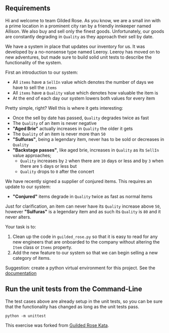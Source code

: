 ## Requirements 

Hi and welcome to team Gilded Rose. As you know, we are a small inn with a prime location in a
prominent city ran by a friendly innkeeper named Allison. We also buy and sell only the finest goods.
Unfortunately, our goods are constantly degrading in `Quality` as they approach their sell by date.

We have a system in place that updates our inventory for us. It was developed by a no-nonsense type named
Leeroy. Leeroy has moved on to new adventures, but made sure to build solid unit tests to describe the functionality of the system.

First an introduction to our system:

- All `items` have a `SellIn` value which denotes the number of days we have to sell the `items`
- All `items` have a `Quality` value which denotes how valuable the item is
- At the end of each day our system lowers both values for every item

Pretty simple, right? Well this is where it gets interesting:

- Once the sell by date has passed, `Quality` degrades twice as fast
- The `Quality` of an item is never negative
- __"Aged Brie"__ actually increases in `Quality` the older it gets
- The `Quality` of an item is never more than `50`
- __"Sulfuras"__, being a legendary item, never has to be sold or decreases in `Quality`
- __"Backstage passes"__, like aged brie, increases in `Quality` as its `SellIn` value approaches;
	- `Quality` increases by `2` when there are `10` days or less and by `3` when there are `5` days or less but
	- `Quality` drops to `0` after the concert

We have recently signed a supplier of conjured items. This requires an update to our system:

- __"Conjured"__ items degrade in `Quality` twice as fast as normal items

Just for clarification, an item can never have its `Quality` increase above `50`, however __"Sulfuras"__ is a
legendary item and as such its `Quality` is `80` and it never alters.

Your task is to:

1. Clean up the code in `guilded_rose.py` so that it is easy to read for any new engineers that are onboarded to the company without altering the `Item` class or `Items` property.  
2. Add the new feature to our system so that we can begin selling a new category of items.

Suggestion: create a python virtual environment for this project. See the [documentation](https://docs.python.org/3/library/venv.html)

## Run the unit tests from the Command-Line

The test cases above are already setup in the unit tests, so you can be sure that the functionality has changed as long
as the unit tests pass.

```
python -m unittest
```

This exercise was forked from [Guilded Rose Kata](https://github.com/emilybache/GildedRose-Refactoring-Kata).
